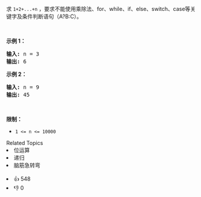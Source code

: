 <p>求 <code>1+2+...+n</code> ，要求不能使用乘除法、for、while、if、else、switch、case等关键字及条件判断语句（A?B:C）。</p>

<p>&nbsp;</p>

<p><strong>示例 1：</strong></p>

<pre><strong>输入:</strong> n = 3
<strong>输出:&nbsp;</strong>6
</pre>

<p><strong>示例 2：</strong></p>

<pre><strong>输入:</strong> n = 9
<strong>输出:&nbsp;</strong>45
</pre>

<p>&nbsp;</p>

<p><strong>限制：</strong></p>

<ul> 
 <li><code>1 &lt;= n&nbsp;&lt;= 10000</code></li> 
</ul>

<div><div>Related Topics</div><div><li>位运算</li><li>递归</li><li>脑筋急转弯</li></div></div><br><div><li>👍 548</li><li>👎 0</li></div>
